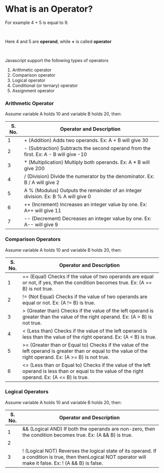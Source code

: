 # What is an Operator?

For example 4 + 5 is equal to 9.

<br>

Here 4 and 5 are **operand**, while **+** is called **operator**

<br>

Javascript support the following types of operators

1. Arithmetic operator
2. Comparison operator
3. Logical operator
4. Conditional (or ternary) operator
5. Assignment operator

### Arithmetic Operator

Assume variable A holds 10 and variable B holds 20, then:


| S. No. | Operator and Description |
| ------ | ------------------------ |
| 1 | + (Addition) Adds two operands. Ex: A + B will give 30 |
| 2 | - (Subtraction) Subtracts the second operand from the first. Ex: A - B will give -10 |
| 3 | * (Multiplication) Multiply both operands. Ex: A * B will give 200 |
| 4 | / (Division) Divide the numerator by the denominator. Ex: B / A will give 2 |
| 5 | A % (Modulus) Outputs the remainder of an integer division. Ex: B % A will give 0 |
| 6 | ++ (Increment) Increases an integer value by one. Ex: A++ will give 11 |
| 7 | -- (Decrement) Decreases an integer value by one. Ex: A-- will give 9 |

### Comparison Operators

Assume variable A holds 10 and variable B holds 20, then:


| S. No. | Operator and Description |
| ------ | ------------------------ |
| 1 | == (Equal) Checks if the value of two operands are equal or not, if yes, then the condition becomes true. Ex: (A == B) is not true. |
| 2 | != (Not Equal) Checks if the value of two operands are equal or not. Ex: (A != B) is true. |
| 3 | > (Greater than) Checks if the value of the left operand is greater than the value of the right operand. Ex: (A > B) is not true. |
| 4 | < (Less than) Checks if the value of the left operand is less than the value of the right operand. Ex: (A < B) is true. |
| 5 | >= (Greater than or Equal to) Checks if the value of the left operand is greater than or equal to the value of the right operand. Ex: (A >= B) is not true. |
| 6 | <= (Less than or Equal to) Checks if the value of the left operand is less than or equal to the value of the right operand. Ex: (A <= B) is true. |

### Logical Operators

Assume variable A holds 10 and variable B holds 20, then:


| S. No. | Operator and Description |
| ------ | ------------------------ |
| 1 | && (Logical AND) If both the operands are non-zero, then the condition becomes true. Ex: (A && B) is true. |
| 2 | || (Logical OR) If any of the two operands are non-zero, then the condition becomes true. Ex: (A || B) is true. |
| 3 | ! (Logical NOT) Reverses the logical state of its operand. If a condition is true, then thenLogical NOT operator will make it false. Ex: ! (A && B) is false. |



